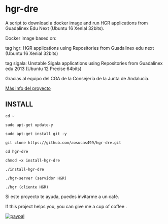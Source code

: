 # hgr-dre

A script to download a docker image and run HGR applications from Guadalinex Edu Next (Ubuntu 16 Xenial 32bits).

Docker image based on:

tag hgr: HGR applications using Repositories from Guadalinex edu next (Ubuntu 16 Xenial 32bits)

tag sigala: Unstable Sigala applications using Repositories from Guadalinex edu 2013 (Ubuntu 12 Precise 64bits)


Gracias al equipo del CGA de la Consejería de la Junta de Andalucía.

[Más info del proyecto](https://github.com/aosucas499/hgr-dre/wiki)

## INSTALL

    cd ~
    
    sudo apt-get update-y
    
    sudo apt-get install git -y

    git clone https://github.com/aosucas499/hgr-dre.git

    cd hgr-dre
    
    chmod +x install-hgr-dre
    
    ./install-hgr-dre
    
    ./hgr-server (servidor HGR)
    
    ./hgr (cliente HGR)




Si este proyecto te ayuda, puedes invitarme a un café.


If this project helps you,  you can give me a cup of coffee .


[![paypal](https://www.paypalobjects.com/en_US/i/btn/btn_donateCC_LG.gif)](https://www.paypal.com/donate?business=FUMT27MVTRTHJ&no_recurring=0&item_name=Proyectos+TIC+Andaluc%C3%ADa&currency_code=EUR)

